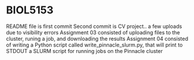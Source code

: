 # BIOL5153
README file is first commit
Second commit is CV project.. a few uploads due to visibility errors
Assignment 03 consisted of uploading files to the cluster, runing a job, and downloading the results
Assignment 04 consisted of writing a Python script called write_pinnacle_slurm.py, that will print to STDOUT a SLURM script for running jobs on the Pinnacle cluster
